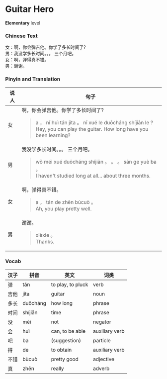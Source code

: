 # Guitar Hero
**Elementary** level
### Chinese Text
女：啊，你会弹吉他。你学了多长时间了?<br />男：我没学多长时间。。。 三个月吧。<br />女：啊，弹得真不错。<br />男：谢谢。

### Pinyin and Translation
|说人|句子|
|----|----|
|女|啊，你会弹吉他。你学了多长时间了?<blockquote>a ， nǐ huì tán jíta 。 nǐ xué le duōcháng shíjiān le ?<br />Hey, you can play the guitar. How long have you been learning?</blockquote>|
|男|我没学多长时间。。。 三个月吧。<blockquote>wǒ méi xué duōcháng shíjiān 。 。 。  sān ge yuè ba 。<br />I haven't studied long at all... about three months.</blockquote>|
|女|啊，弹得真不错。<blockquote>a ， tán de zhēn bùcuò 。<br />Ah, you play pretty well.</blockquote>|
|男|谢谢。<blockquote>xièxie 。<br />Thanks.</blockquote>|
### Vocab
|汉子|拼音|英文|词类|
|----|----|----|----|
|弹|tán|to play, to pluck|verb|
|吉他|jíta|guitar|noun|
|多长|duōcháng|how long|phrase|
|时间|shíjiān|time|phrase|
|没|méi|not|negator|
|会|huì|can, to be able|auxiliary verb|
|吧|ba|(suggestion)|particle|
|得|de|to obtain|auxiliary verb|
|不错|bùcuò|pretty good|adjective|
|真|zhēn|really|adverb|